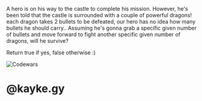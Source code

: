 <p>A hero is on his way to the castle to complete his mission. However, he's been told that the castle is surrounded with a couple of powerful dragons! each dragon takes 2 bullets to be defeated, our hero has no idea how many bullets he should carry.. Assuming he's gonna grab a specific given number of bullets and move forward to fight another specific given number of dragons, will he survive?

Return true if yes, false otherwise :)
</p>

![Codewars](https://www.codewars.com/users/kaykesandes/badges/large)
# __@kayke.gy__
